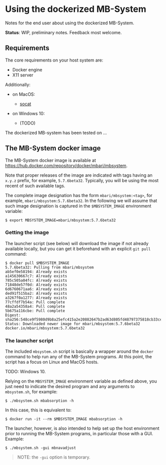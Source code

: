 # Using the dockerized MB-System

Notes for the end user about using the dockerized MB-System.

**Status**: WIP, preliminary notes.  Feedback most welcome.

## Requirements

The core requirements on your host system are:

- Docker engine
- X11 server

Additionally:

- on MacOS:
    - [socat](http://www.dest-unreach.org/socat/)

- on Windows 10:
    - (TODO)


The dockerized MB-system has been tested on ...


## The MB-System docker image

The MB-System docker image is available at
https://hub.docker.com/repository/docker/mbari/mbsystem.

Note that proper releases of the image are indicated with tags having an
`x.y.z` prefix, for example, `5.7.6beta32`.
Typically, you will be using the most recent of such available tags.

The complete image designation has the form `mbari/mbsystem:<tag>`, 
for example, `mbari/mbsystem:5.7.6beta32`.
In the following we will assume that such image designation is captured
in the `$MBSYSTEM_IMAGE` environment variable:

    $ export MBSYSTEM_IMAGE=mbari/mbsystem:5.7.6beta32

### Getting the image
    
The launcher script (see below) will download the image if not already
available locally, but you can get it beforehand with an explicit
`git pull` command: 

    $ docker pull $MBSYSTEM_IMAGE
    5.7.6beta32: Pulling from mbari/mbsystem
    ab5ef0e58194: Already exists
    a145630667c7: Already exists
    785c505a04fc: Already exists
    71848de57f0d: Already exists
    6d6760671aa6: Already exists
    ded91f515ba2: Already exists
    a3267f0a1277: Already exists
    77cffdf7b54a: Pull complete
    48a2a54358a4: Pull complete
    5b675a116cbe: Pull complete
    Digest: sha256:548ce9f5980d9b8a25efc415a2e20882647b2ad63d805fd48797375818cb33ce
    Status: Downloaded newer image for mbari/mbsystem:5.7.6beta32
    docker.io/mbari/mbsystem:5.7.6beta32

### The launcher script

The included `mbsystem.sh` script is basically a wrapper around the
`docker` command to help run any of the MB-System programs.
At this point, the script has a focus on Linux and MacOS hosts.

TODO: Windows 10.

Relying on the `MBSYSTEM_IMAGE` environment variable as defined above,
you just need to indicate the desired program and any arguments
to `mbsystem.sh`, for example:

    $ ./mbsystem.sh mbabsorption -h

In this case, this is equivalent to:

    $ docker run -it --rm $MBSYSTEM_IMAGE mbabsorption -h
    
The launcher, however, is also intended to help set up the host environment
prior to running the MB-System programs, in particular those with a GUI.
Example:

    $ ./mbsystem.sh -gui mbnavadjust

> NOTE: the `-gui` option is temporary.

